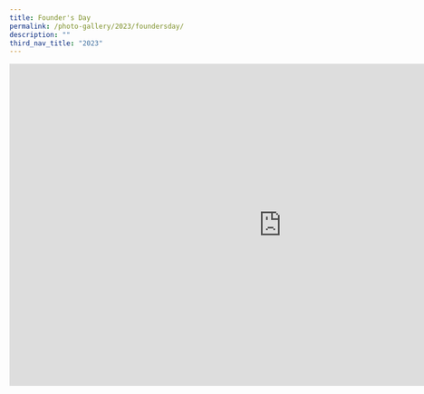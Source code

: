 ```yaml
---
title: Founder's Day
permalink: /photo-gallery/2023/foundersday/
description: ""
third_nav_title: "2023"
---
```

<iframe src="https://docs.google.com/presentation/d/e/2PACX-1vQHSmGoV0ygalel2eVIMoirX0S8aD6eY_xdzoo9jXb0zhRCh7J-V-2hqvFPp96XoLW5PhlRwdB8FC5v/embed?start=true&amp;loop=true&amp;delayms=3000" frameborder="0" width="960" height="569" allowfullscreen="true"></iframe>